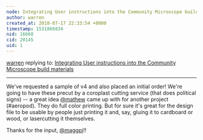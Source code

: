 ```yaml
---
node: Integrating User instructions into the Community Microscope build materials
author: warren
created_at: 2018-07-17 22:33:54 +0000
timestamp: 1531866834
nid: 16668
cid: 20145
uid: 1
---
```




[warren](../profile/warren) replying to: [Integrating User instructions into the Community Microscope build materials](../notes/jiteovien/07-09-2018/integrating-user-instructions-into-the-community-microscope-build-materials)

----
We've requested a sample of v4 and also placed an initial order! We're going to have these precut by a coroplast cutting service (that does political signs) -- a great idea [@mathew](/profile/mathew) came up with for another project (#aeropod). They do full color printing. But for sure it's great for the design file to be usable by people just printing it and, say, gluing it to cardboard or wood, or lasercutting it themselves. 

Thanks for the input, [@maggpi](/profile/maggpi)!!